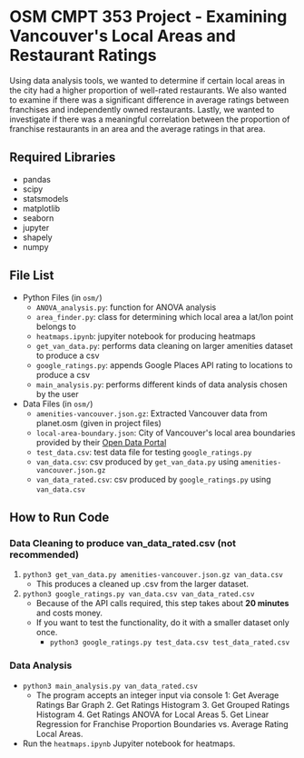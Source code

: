 # OSM CMPT 353 Project - Examining Vancouver's Local Areas and Restaurant Ratings
Using data analysis tools, we wanted to determine if certain local areas in the city had a higher proportion of well-rated restaurants. We also wanted to examine if there was a significant difference in average ratings between franchises and independently owned restaurants. Lastly, we wanted to investigate if there was a meaningful correlation between the proportion of franchise restaurants in an area and the average ratings in that area.

## Required Libraries
- pandas
- scipy
- statsmodels
- matplotlib
- seaborn
- jupyter
- shapely
- numpy

## File List
- Python Files (in `osm/`)
    + `ANOVA_analysis.py`: function for ANOVA analysis
    + `area_finder.py`: class for determining which local area a lat/lon point belongs to
    + `heatmaps.ipynb`: jupyiter notebook for producing heatmaps
    + `get_van_data.py`: performs data cleaning on larger amenities dataset to produce a csv
    + `google_ratings.py`: appends Google Places API rating to locations to produce a csv
    + `main_analysis.py`: performs different kinds of data analysis chosen by the user
- Data Files (in `osm/`)
    + `amenities-vancouver.json.gz`: Extracted Vancouver data from planet.osm (given in project files)
    + `local-area-boundary.json`: City of Vancouver's local area boundaries provided by their [Open Data Portal](https://opendata.vancouver.ca/explore/dataset/local-area-boundary/information/)
    + `test_data.csv`: test data file for testing `google_ratings.py`
    + `van_data.csv`: csv produced by `get_van_data.py` using `amenities-vancouver.json.gz`
    + `van_data_rated.csv`: csv produced by `google_ratings.py` using `van_data.csv`


## How to Run Code
### Data Cleaning to produce van_data_rated.csv (not recommended)
1. `python3 get_van_data.py amenities-vancouver.json.gz van_data.csv`
    + This produces a cleaned up .csv from the larger dataset.
2. `python3 google_ratings.py van_data.csv van_data_rated.csv`
    + Because of the API calls required, this step takes about <b>20 minutes</b> and costs money.
    + If you want to test the functionality, do it with a smaller dataset only once.
        * `python3 google_ratings.py test_data.csv test_data_rated.csv`

### Data Analysis
- `python3 main_analysis.py van_data_rated.csv`
    + The program accepts an integer input via console
        1: Get Average Ratings Bar Graph
        2. Get Ratings Histogram
        3. Get Grouped Ratings Histogram
        4. Get Ratings ANOVA for Local Areas
        5. Get Linear Regression for Franchise Proportion Boundaries vs. Average Rating Local Areas.
- Run the `heatmaps.ipynb` Jupyiter notebook for heatmaps. 